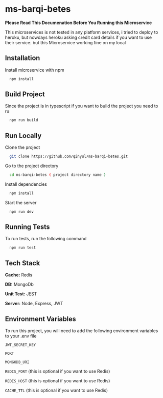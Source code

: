 
# ms-barqi-betes

**Please Read This Documenation Before You Running this Microservice**

This microservices is not tested in any platform services, i tried to deploy to heroku, but nowdays heroku asking credit card details if you want to use their service. but this Microservice working fine on my local


## Installation

Install microservice with npm

```bash
  npm install
```

## Build Project

Since the project is in typescript if you want to build the project you need to ru

```bash
  npm run build
```
    
## Run Locally

Clone the project

```bash
  git clone https://github.com/qinyul/ms-barqi-betes.git
```

Go to the project directory

```bash
  cd ms-barqi-betes ( project directory name )
```

Install dependencies

```bash
  npm install
```

Start the server

```bash
  npm run dev
```


## Running Tests

To run tests, run the following command

```bash
  npm run test
```


## Tech Stack

**Cache:** Redis

**DB:** MongoDb

**Unit Test:** JEST

**Server:** Node, Express, JWT


## Environment Variables

To run this project, you will need to add the following environment variables to your .env file

`JWT_SECRET_KEY`

`PORT`

`MONGODB_URI`

`REDIS_PORT` (this is optional if you want to use Redis)

`REDIS_HOST` (this is optional if you want to use Redis)

`CACHE_TTL` (this is optional if you want to use Redis)
